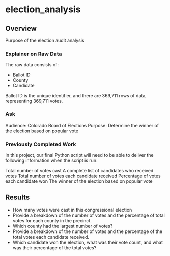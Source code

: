 # election_analysis

## Overview
Purpose of the election audit analysis

### Explainer on Raw Data
The raw data consists of:
- Ballot ID
- County
- Candidate

Ballot ID is the unique identifier, and there are 369,711 rows of data, representing 369,711 votes.

### Ask
Audience: Colorado Board of Elections
Purpose: Determine the winner of the election based on popular vote

### Previously Completed Work
In this project, our final Python script will need to be able to deliver the following information when the script is run: 

Total number of votes cast
A complete list of candidates who received votes
Total number of votes each candidate received
Percentage of votes each candidate won
The winner of the election based on popular vote 

## Results
- How many votes were cast in this congressional election
- Provide a breakdown of the number of votes and the percentage of total votes for each county in the precinct.
- Which county had the largest number of votes?
- Provide a breakdown of the number of votes and the percentage of the total votes each candidate received.
- Which candidate won the election, what was their vote count, and what was their percentage of the total votes?
